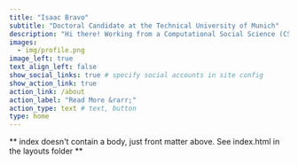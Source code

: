 ```yaml
---
title: "Isaac Bravo"
subtitle: "Doctoral Candidate at the Technical University of Munich"
description: "Hi there! Working from a Computational Social Science (CSS) perspective, I study how people perceive and react to visual and text climate change content on social media.My research focus on questions such as: How is climate change visually framed on social media? (specifically on X) and How do people react to climate change imagery? My research interest is situated at the intersection of social science and computer science. It combines computational text approaches (sentiment and content analysis, topic modelling) with automated image analysis."
images:
  - img/profile.png
image_left: true
text_align_left: false
show_social_links: true # specify social accounts in site config
show_action_link: true
action_link: /about
action_label: "Read More &rarr;"
action_type: text # text, button
type: home
---
```


** index doesn't contain a body, just front matter above.
See index.html in the layouts folder **
